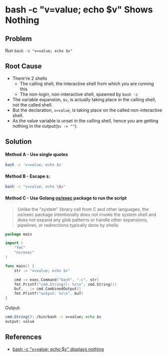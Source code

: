 # bash -c "v=value; echo $v" Shows Nothing

## Problem
Run `bash -c "v=value; echo $v"`

## Root Cause
* There're 2 shells
  * The calling shell, the interactive shell from which you are running this
  * The non-login, non-interactive shell, spawned by `bash -c`
* The variable expansion, `$v`, is actually taking place in the calling shell, not the called shell. 
* But the declaration, `v=value`, is taking place on the called non-interactive shell.
* As the value variable is unset in the calling shell, hence you are getting nothing in the output(`$v -> ""`).

## Solution
#### Method A - Use single quotes

```bash
bash -c 'v=value; echo $v'
```

#### Method B - Escape `$`:

```bash
bash -c "v=value; echo \$v"
```

#### Method C - Use Golang [os/exec](https://pkg.go.dev/os/exec) package to run the script
> Unlike the "system" library call from C and other languages, the os/exec package intentionally does not invoke the system shell and does not expand any glob patterns or handle other expansions, pipelines, or redirections typically done by shells.

```go
package main

import (
    "fmt"
    "os/exec"
)

func main() {
    str := "v=value; echo $v"

    cmd := exec.Command("bash", "-c", str)
    fmt.Printf("cmd.String(): %s\n", cmd.String())
    buf, _ := cmd.CombinedOutput()
    fmt.Printf("output: %s\n", buf)
}
```

Output:
```bash
cmd.String(): /bin/bash -c v=value; echo $v
output: value
```

## References
* [bash -c "v=value; echo $v" displays nothing](https://askubuntu.com/questions/786816/bash-c-v-value-echo-v-displays-nothing)
